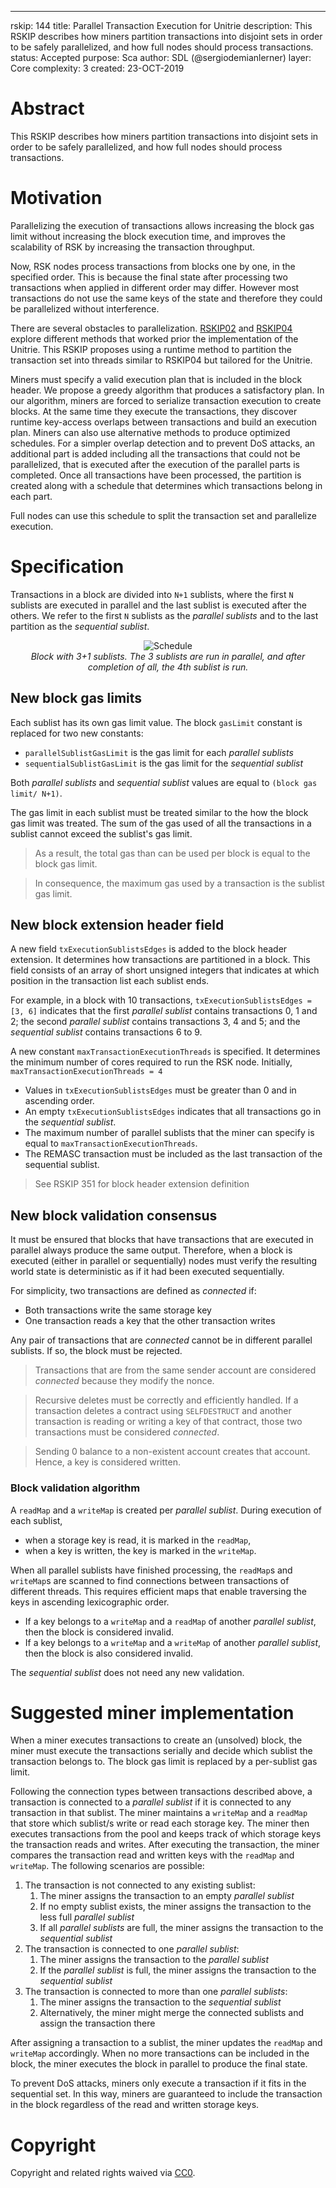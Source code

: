 ---
rskip: 144
title: Parallel Transaction Execution for Unitrie
description: This RSKIP describes how miners partition transactions into disjoint sets in order to be safely parallelized, and how full nodes should process transactions.
status: Accepted
purpose: Sca
author: SDL (@sergiodemianlerner)
layer: Core
complexity: 3
created: 23-OCT-2019

# Abstract

This RSKIP describes how miners partition transactions into disjoint sets in order to be safely parallelized, and how full nodes should process transactions.

# Motivation

Parallelizing the execution of transactions allows increasing the block gas limit without increasing the block execution time, and improves the scalability of RSK by increasing the transaction throughput.

Now, RSK nodes process transactions from blocks one by one, in the specified order. This is because the final state after processing two transactions when applied in different order may differ. However most transactions do not use the same keys of the state and therefore they could be parallelized without interference.

There are several obstacles to parallelization. [RSKIP02](RSKIP02) and [RSKIP04](RSKIP04) explore different methods that worked prior the implementation of the Unitrie. This RSKIP proposes using a runtime method to partition the transaction set into threads similar to RSKIP04 but tailored for the Unitrie.

Miners must specify a valid execution plan that is included in the block header. We propose a greedy algorithm that produces a satisfactory plan. In our algorithm, miners are forced to serialize transaction execution to create blocks. At the same time they execute the transactions, they discover runtime key-access overlaps between transactions and build an execution plan. Miners can also use alternative methods to produce optimized schedules. For a simpler overlap detection and to prevent DoS attacks, an additional part is added including all the transactions that could not be parallelized, that is executed after the execution of the parallel parts is completed. Once all transactions have been processed, the partition is created along with a schedule that determines which transactions belong in each part.

Full nodes can use this schedule to split the transaction set and parallelize execution.

# Specification

Transactions in a block are divided into `N+1` sublists, where the first `N` sublists are executed in parallel and the last sublist is executed after the others. We refer to the first `N` sublists as the _parallel sublists_ and to the last partition as the _sequential sublist_.

<p align="middle">
  <img src="./RSKIP144/schedule.png" alt="Schedule" /><br />
  <em>Block with 3+1 sublists. The 3 sublists are run in parallel, and after completion of all, the 4th sublist is run.</em>
</p>

## New block gas limits

Each sublist has its own gas limit value. The block `gasLimit` constant is replaced for two new constants:
- `parallelSublistGasLimit` is the gas limit for each _parallel sublists_
- `sequentialSublistGasLimit` is the gas limit for the _sequential sublist_

Both _parallel sublists_ and _sequential sublist_ values are equal to `(block gas limit/ N+1)`.

The gas limit in each sublist must be treated similar to the how the block gas limit was treated. The sum of the gas used of all the transactions in a sublist cannot exceed the sublist's gas limit.

> As a result, the total gas than can be used per block is equal to the block gas limit.

> In consequence, the maximum gas used by a transaction is the sublist gas limit.

## New block extension header field

A new field `txExecutionSublistsEdges` is added to the block header extension. It determines how transactions are partitioned in a block. This field consists of an array of short unsigned integers that indicates at which position in the transaction list each sublist ends.

For example, in a block with 10 transactions, `txExecutionSublistsEdges = [3, 6]` indicates that the first _parallel sublist_ contains transactions 0, 1 and 2; the second _parallel sublist_ contains transactions 3, 4 and 5; and the _sequential sublist_ contains transactions 6 to 9.

A new constant `maxTransactionExecutionThreads` is specified. It determines the minimum number of cores required to run the RSK node. Initially, `maxTransactionExecutionThreads = 4`

- Values in `txExecutionSublistsEdges` must be greater than 0 and in ascending order.
- An empty `txExecutionSublistsEdges` indicates that all transactions go in the _sequential sublist_.
- The maximum number of parallel sublists that the miner can specify is equal to `maxTransactionExecutionThreads`.
- The REMASC transaction must be included as the last transaction of the sequential sublist.

> See RSKIP 351 for block header extension definition

## New block validation consensus

It must be ensured that blocks that have transactions that are executed in parallel always produce the same output. Therefore, when a block is executed (either in parallel or sequentially) nodes must verify the resulting world state is deterministic as if it had been executed sequentially.

For simplicity, two transactions are defined as _connected_ if:
- Both transactions write the same storage key
- One transaction reads a key that the other transaction writes

Any pair of transactions that are _connected_ cannot be in different parallel sublists. If so, the block must be rejected.

> Transactions that are from the same sender account are considered _connected_ because they modify the nonce.

> Recursive deletes must be correctly and efficiently handled. If a transaction deletes a contract using `SELFDESTRUCT` and another transaction is reading or writing a key of that contract, those two transactions must be considered _connected_.

> Sending 0 balance to a non-existent account creates that account. Hence, a key is considered written.


### Block validation algorithm

A `readMap` and a `writeMap` is created per _parallel sublist_. During execution of each sublist,
- when a storage key is read, it is marked in the `readMap`,
- when a key is written, the key is marked in the `writeMap`.

When all parallel sublists have finished processing, the `readMap`s and `writeMap`s are scanned to find connections between transactions of different threads. This requires efficient maps that enable traversing the keys in ascending lexicographic order.
- If a key belongs to a `writeMap` and a `readMap` of another _parallel sublist_, then the block is considered invalid.
- If a key belongs to a `writeMap` and a `writeMap` of another _parallel sublist_, then the block is also considered invalid.

The _sequential sublist_ does not need any new validation.

# Suggested miner implementation

When a miner executes transactions to create an (unsolved) block, the miner must execute the transactions serially and decide which sublist the transaction belongs to. The block gas limit is replaced by a per-sublist gas limit.

Following the connection types between transactions described above, a transaction is connected to a _parallel sublist_ if it is connected to any transaction in that sublist. The miner maintains a `writeMap` and a `readMap` that store which sublist/s write or read each storage key. The miner then executes transactions from the pool and keeps track of which storage keys the transaction reads and writes. After executing the transaction, the miner compares the transaction read and written keys with the `readMap` and `writeMap`. The following scenarios are possible:

1. The transaction is not connected to any existing sublist:
    1. The miner assigns the transaction to an empty _parallel sublist_
    2. If no empty sublist exists, the miner assigns the transaction to the less full _parallel sublist_
    3. If all _parallel sublists_ are full, the miner assigns the transaction to the _sequential sublist_
2. The transaction is connected to one _parallel sublist_:
    1. The miner assigns the transaction to the _parallel sublist_
    2. If the _parallel sublist_ is full, the miner assigns the transaction to the _sequential sublist_
3. The transaction is connected to more than one _parallel sublists_:
    1. The miner assigns the transaction to the _sequential sublist_
    2. Alternatively, the miner might merge the connected sublists and assign the transaction there

After assigning a transaction to a sublist, the miner updates the `readMap` and `writeMap` accordingly. When no more transactions can be included in the block, the miner executes the block in parallel to produce the final state.

To prevent DoS attacks, miners only execute a transaction if it fits in the sequential set. In this way, miners are guaranteed to include the transaction in the block regardless of the read and written storage keys.

# Copyright

Copyright and related rights waived via [CC0](https://creativecommons.org/publicdomain/zero/1.0/).
